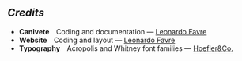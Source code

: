 ## *Credits*

* **Canivete**&emsp;Coding and documentation —&nbsp;[Leonardo Favre](https://github.com/leofavre/)
* **Website**&emsp;Coding and layout —&nbsp;[Leonardo Favre](https://github.com/leofavre/)
* **Typography**&emsp;Acropolis and Whitney font families —&nbsp;[Hoefler&Co.](https://www.typography.com/)
